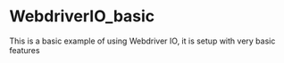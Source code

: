 # WebdriverIO_basic
This is a basic example of using Webdriver IO, it is setup with very basic features
